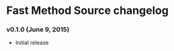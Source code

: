 Fast Method Source changelog
============================

### v0.1.0 (June 9, 2015)

* Initial release
